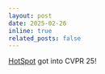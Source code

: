 ```yaml
---
layout: post
date: 2025-02-26
inline: true
related_posts: false
---
```


[HotSpot](https://zeamoxwang.github.io/HotSpot-CVPR25/) got into CVPR 25!
